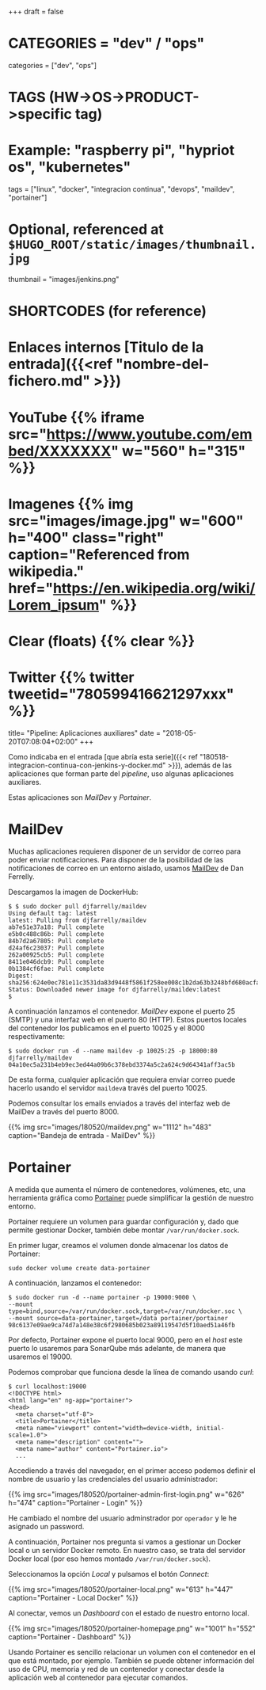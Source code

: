 +++
draft = false

# CATEGORIES = "dev" / "ops"
categories = ["dev", "ops"]
# TAGS (HW->OS->PRODUCT->specific tag)
# Example: "raspberry pi", "hypriot os", "kubernetes"

tags = ["linux", "docker", "integracion continua", "devops", "maildev", "portainer"]

# Optional, referenced at `$HUGO_ROOT/static/images/thumbnail.jpg`
thumbnail = "images/jenkins.png"

# SHORTCODES (for reference)

# Enlaces internos [Titulo de la entrada]({{<ref "nombre-del-fichero.md" >}})

# YouTube {{% iframe src="https://www.youtube.com/embed/XXXXXXX" w="560" h="315" %}}
# Imagenes {{% img src="images/image.jpg" w="600" h="400" class="right" caption="Referenced from wikipedia." href="https://en.wikipedia.org/wiki/Lorem_ipsum" %}}
# Clear (floats) {{% clear %}}
# Twitter {{% twitter tweetid="780599416621297xxx" %}}

title=  "Pipeline: Aplicaciones auxiliares"
date = "2018-05-20T07:08:04+02:00"
+++

Como indicaba en el entrada [que abría esta serie]({{< ref  "180518-integracion-continua-con-jenkins-y-docker.md" >}}), además de las aplicaciones que forman parte del _pipeline_, uso algunas aplicaciones auxiliares.

Estas aplicaciones son _MailDev_ y _Portainer_.

<!--more-->

# MailDev

Muchas aplicaciones requieren disponer de un servidor de correo para poder enviar notificaciones. Para disponer de la posibilidad de las notificaciones de correo en un entorno aislado, usamos [MailDev](http://danfarrelly.nyc/MailDev/) de Dan Ferrelly.

Descargamos la imagen de DockerHub:

```shell
$ $ sudo docker pull djfarrelly/maildev
Using default tag: latest
latest: Pulling from djfarrelly/maildev
ab7e51e37a18: Pull complete
e5b0c488c86b: Pull complete
84b7d2a67805: Pull complete
d24af6c23037: Pull complete
262a00925cb5: Pull complete
8411e046dcb9: Pull complete
0b1384cf6fae: Pull complete
Digest: sha256:624e0ec781e11c3531da83d9448f5861f258ee008c1b2da63b3248bfd680acfa
Status: Downloaded newer image for djfarrelly/maildev:latest
$
```

A continuación lanzamos el contenedor. _MailDev_ expone el puerto 25 (SMTP) y una interfaz web en el puerto 80 (HTTP). Estos puertos locales del contenedor los publicamos en el puerto 10025 y el 8000 respectivamente:

```she
$ sudo docker run -d --name maildev -p 10025:25 -p 18000:80 djfarrelly/maildev
04a10ec5a231b4eb9ec3ed44a09b6c378ebd3374a5c2a624c9d64341aff3ac5b
```

De esta forma, cualquier aplicación que requiera enviar correo puede hacerlo usando el servidor `maildev`a través del puerto 10025.

Podemos consultar los emails enviados a través del interfaz web de MailDev a través del puerto 8000.

{{% img src="images/180520/maildev.png" w="1112" h="483" caption="Bandeja de entrada - MailDev" %}}

# Portainer

A medida que aumenta el número de contenedores, volúmenes, etc, una herramienta gráfica como [Portainer](https://portainer.io)  puede simplificar la gestión de nuestro entorno.

Portainer requiere un volumen para guardar configuración y, dado que permite gestionar Docker, también debe montar `/var/run/docker.sock`.

En primer lugar, creamos el volumen donde almacenar los datos de Portainer:

```shell
sudo docker volume create data-portainer
```

A continuación, lanzamos el contenedor:

```shell
$ sudo docker run -d --name portainer -p 19000:9000 \
--mount type=bind,source=/var/run/docker.sock,target=/var/run/docker.soc \
--mount source=data-portainer,target=/data portainer/portainer
98c6137e09ae9ca74d7a148e38c6f2980685b023a89119547d5f10aed51a46fb
```

Por defecto, Portainer expone el puerto local 9000, pero en el _host_ este puerto lo usaremos para SonarQube más adelante, de manera que usaremos el 19000.

Podemos comprobar que funciona desde la línea de comando usando _curl_:

```shell
$ curl localhost:19000
<!DOCTYPE html>
<html lang="en" ng-app="portainer">
<head>
  <meta charset="utf-8">
  <title>Portainer</title>
  <meta name="viewport" content="width=device-width, initial-scale=1.0">
  <meta name="description" content="">
  <meta name="author" content="Portainer.io">
  ...
```

Accediendo a través del navegador, en el primer acceso podemos definir el nombre de usuario y las credenciales del usuario administrador:

{{% img src="images/180520/portainer-admin-first-login.png" w="626" h="474" caption="Portainer - Login" %}}

He cambiado el nombre del usuario adminstrador por `operador` y le he asignado un password.

A continuación, Portainer nos pregunta si vamos a gestionar un Docker local o un servidor Docker remoto. En nuestro caso, se trata del servidor Docker local (por eso hemos montado `/var/run/docker.sock`).

Seleccionamos la opción _Local_ y pulsamos el botón _Connect_:

{{% img src="images/180520/portainer-local.png" w="613" h="447" caption="Portainer - Local Docker" %}}

Al conectar, vemos un _Dashboard_ con el estado de nuestro entorno local.

{{% img src="images/180520/portainer-homepage.png" w="1001" h="552" caption="Portainer - Dashboard" %}}

Usando Portainer es sencillo relacionar un volumen con el contenedor en el que está montado, por ejemplo. También se puede obtener información del uso de CPU, memoria y red de un contenedor y conectar desde la aplicación web al contenedor para ejecutar comandos.